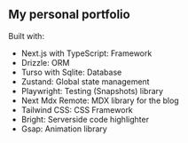 ## My personal portfolio

Built with:

- Next.js with TypeScript: Framework
- Drizzle: ORM
- Turso with Sqlite: Database
- Zustand: Global state management
- Playwright: Testing (Snapshots) library
- Next Mdx Remote: MDX library for the blog
- Tailwind CSS: CSS Framework
- Bright: Serverside code highlighter
- Gsap: Animation library